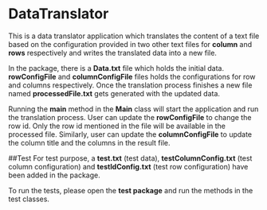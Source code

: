 # DataTranslator

This is a data translator application which translates the content of a text file based on the configuration provided in 
two other text files for **column** and **rows** respectively and writes the translated data into a new file. 

In the package, there is a **Data.txt** file which holds the initial data. **rowConfigFile** and **columnConfigFile** 
files holds the configurations for row and columns respectively. Once the translation process finishes a new file named 
**processedFile.txt** gets generated with the updated data.

Running the **main** method in the **Main** class will start the application and run the translation process. User can 
update the **rowConfigFile** to change the row id. Only the row id mentioned in the file will be available in the processed file. 
Similarly, user can update the **columnConfigFile** to update the column title and the columns in the result file.



##Test
For test purpose, a **test.txt** (test data), **testColumnConfig.txt** (test column configuration) and **testIdConfig.txt**
(test row configuration) have been added in the package. 

To run the tests, please open the **test package** and run the methods in the test classes.